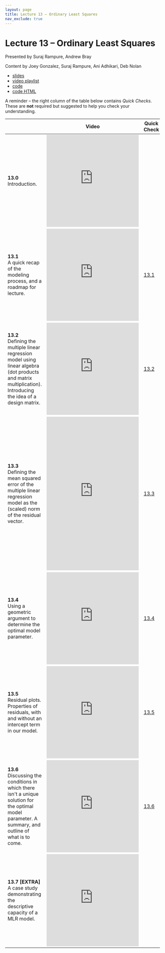 ```yaml
---
layout: page
title: Lecture 13 – Ordinary Least Squares
nav_exclude: true
---
```


# Lecture 13 – Ordinary Least Squares

Presented by Suraj Rampure, Andrew Bray

Content by Joey Gonzalez, Suraj Rampure, Ani Adhikari, Deb Nolan

- [slides](https://docs.google.com/presentation/d/165f1_eaalRAsZZI79IGgSdpRdEuV8u9bPrzDQGv5R-k/edit?usp=sharing)
- [video playlist](https://www.youtube.com/playlist?list=PLQCcNQgUcDforMNM7CkHqgrMAfuau3BIA)
- [code](https://data100.datahub.berkeley.edu/hub/user-redirect/git-sync?repo=https://github.com/DS-100/su21&subPath=lec/lec13/)
- [code HTML](../../resources/assets/lectures/lec13/lec13.html)

A reminder – the right column of the table below contains _Quick Checks_. These are **not** required but suggested to help you check your understanding.

<table>
<colgroup>
<col style="width: 25%" />
<col style="width: 25%" />
<col style="width: 25%" />
</colgroup>
<thead>
<tr class="header">
<th></th>
<th>Video</th>
<th>Quick Check</th>
</tr>
</thead>
<tbody>
<tr>
<td><strong>13.0</strong> <br>Introduction.</td>
<td><iframe width="300" height="300" height src="https://youtube.com/embed/lQ9ZK72zkzg" frameborder="0" allow="accelerometer; autoplay; encrypted-media; gyroscope; picture-in-picture" allowfullscreen></iframe></td>
<td></td>
</tr>
<tr>
<td><strong>13.1</strong> <br>A quick recap of the modeling process, and a roadmap for lecture.</td>
<td><iframe width="300" height="300" height src="https://youtube.com/embed/qL_enPmtwk8" frameborder="0" allow="accelerometer; autoplay; encrypted-media; gyroscope; picture-in-picture" allowfullscreen></iframe></td>
<td><a href="https://docs.google.com/forms/d/e/1FAIpQLScMPMjPelv72qZ0M_mJ6h_T2kUWZbWF16a6L-YuBS-qp5TGug/viewform?usp=sf_link" target="\_blank">13.1</a></td>
</tr>
<tr>
<td><strong>13.2</strong> <br>Defining the multiple linear regression model using linear algebra (dot products and matrix multiplication). Introducing the idea of a design matrix.</td>
<td><iframe width="300" height="300" height src="https://youtube.com/embed/oGIPhLtVb6k" frameborder="0" allow="accelerometer; autoplay; encrypted-media; gyroscope; picture-in-picture" allowfullscreen></iframe></td>
<td><a href="https://docs.google.com/forms/d/e/1FAIpQLScyvNS0odURTvCobEpYveEyUwhaw0t4A9UggGW7p64T_PUWKg/viewform?usp=sf_link" target="\_blank">13.2</a></td>
</tr>
<tr>
<td><strong>13.3</strong> <br>Defining the mean squared error of the multiple linear regression model as the (scaled) norm of the residual vector.</td>
<td><iframe width="300" height="500" height src="https://youtube.com/embed/odY5eSwJ02w" frameborder="0" allow="accelerometer; autoplay; encrypted-media; gyroscope; picture-in-picture" allowfullscreen></iframe></td>
<td><a href="https://docs.google.com/forms/d/e/1FAIpQLSftKQMn3hHIvGDAaT72wLdFTm9x81t2ZrrAKU_aIRJzHc5x4w/viewform?usp=sf_link" target="\_blank">13.3</a></td>
</tr>
<tr>
<td><strong>13.4</strong> <br>Using a geometric argument to determine the optimal model parameter.</td>
<td><iframe width="300" height="300" height src="https://youtube.com/embed/nkLUTatnK0s" frameborder="0" allow="accelerometer; autoplay; encrypted-media; gyroscope; picture-in-picture" allowfullscreen></iframe></td>
<td><a href="https://docs.google.com/forms/d/e/1FAIpQLSf4lyCJJ1fXoWFqSU6UwZ8yQGN-isTH8GWqq4dI1iO9uXt3xg/viewform?usp=sf_link" target="\_blank">13.4</a></td>
</tr>
<tr>
<td><strong>13.5</strong> <br>Residual plots. Properties of residuals, with and without an intercept term in our model.</td>
<td><iframe width="300" height="300" height src="https://youtube.com/embed/lT_gzva-dKg" frameborder="0" allow="accelerometer; autoplay; encrypted-media; gyroscope; picture-in-picture" allowfullscreen></iframe></td>
<td><a href="https://docs.google.com/forms/d/e/1FAIpQLSd78OrksVXNM6rYmFeMyES77o-aLuAsOlVzYVoAFZiTepns4Q/viewform?usp=sf_link" target="\_blank">13.5</a></td>
</tr>
<tr>
<td><strong>13.6</strong> <br>Discussing the conditions in which there isn't a unique solution for the optimal model parameter. A summary, and outline of what is to come.</td>
<td><iframe width="300" height="300" height src="https://youtube.com/embed/9e_w8up-8Yc" frameborder="0" allow="accelerometer; autoplay; encrypted-media; gyroscope; picture-in-picture" allowfullscreen></iframe></td>
<td><a href="https://docs.google.com/forms/d/e/1FAIpQLSe1cZ8t1TFyM3zCHlLQl1R0y7rHNtqiLqgSvt8uw_bRzOK2Ew/viewform?usp=sf_link" target="\_blank">13.6</a></td>
</tr>
<tr>
<td><strong>13.7 [EXTRA]</strong> <br>A case study demonstrating the descriptive capacity of a MLR model.</td>
<td><iframe width="300" height="300" height src="https://www.youtube.com/embed/fvdgLgAl4_k" frameborder="0" allow="accelerometer; autoplay; encrypted-media; gyroscope; picture-in-picture" allowfullscreen></iframe></td>
<td></td>
</tr>
</tbody>
</table>
